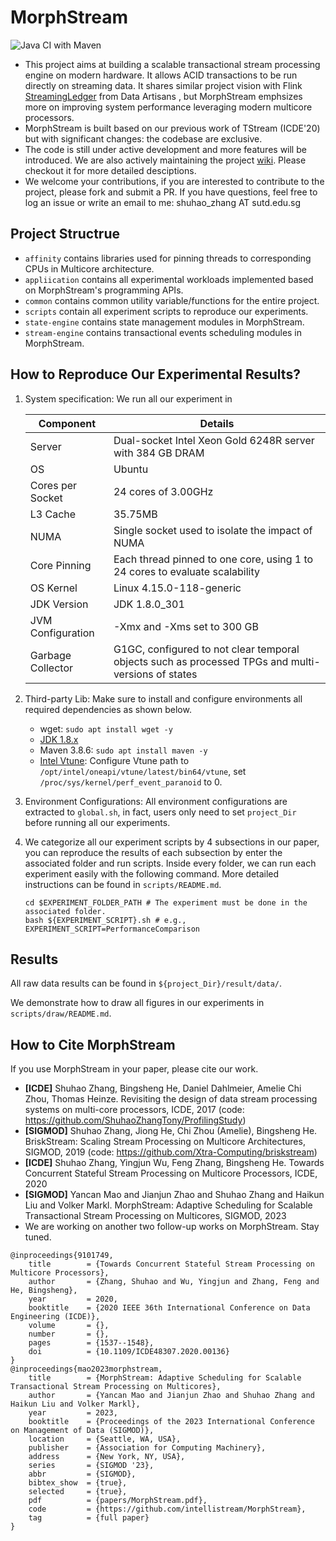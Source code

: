 <meta name="robots" content="noindex">

# MorphStream

![Java CI with Maven](https://github.com/intellistream/MorphStream/workflows/Java%20CI%20with%20Maven/badge.svg?branch=master)

- This project aims at building a scalable transactional stream processing engine on modern hardware. It allows ACID transactions to be run directly on streaming data. It shares similar project vision with Flink [StreamingLedger](https://www.ververica.com/hubfs/Ververica/Docs/%5B2018-08%5D-dA-Streaming-Ledger-whitepaper.pdf) from Data Artisans , but MorphStream emphsizes more on improving system performance leveraging modern multicore processors.
- MorphStream is built based on our previous work of TStream (ICDE'20) but with significant changes: the codebase are exclusive. 
- The code is still under active development and more features will be introduced. We are also actively maintaining the project [wiki](https://github.com/intellistream/MorphStream/wiki). Please checkout it for more detailed desciptions.
- We welcome your contributions, if you are interested to contribute to the project, please fork and submit a PR. If you have questions, feel free to log an issue or write an email to me: shuhao_zhang AT sutd.edu.sg


## Project Structrue

- `affinity` contains libraries used for pinning threads to corresponding CPUs in Multicore architecture.
- `appliication` contains all experimental workloads implemented based on MorphStream's programming APIs.
- `common` contains common utility variable/functions for the entire project.
- `scripts` contain all experiment scripts to reproduce our experiments.
- `state-engine` contains state management modules in MorphStream.
- `stream-engine` contains transactional events scheduling modules in MorphStream.


## How to Reproduce Our Experimental Results?

1. System specification: We run all our experiment in 

   | Component         | Details                                                                                            |
   |-------------------|----------------------------------------------------------------------------------------------------|
   | Server            | Dual-socket Intel Xeon Gold 6248R server with 384 GB DRAM                                          |
   | OS                | Ubuntu                                                                                             |
   | Cores per Socket  | 24 cores of 3.00GHz                                                                                |
   | L3 Cache          | 35.75MB                                                                                            |
   | NUMA              | Single socket used to isolate the impact of NUMA                                                   |
   | Core Pinning      | Each thread pinned to one core, using 1 to 24 cores to evaluate scalability                        |
   | OS Kernel         | Linux 4.15.0-118-generic                                                                           |
   | JDK Version       | JDK 1.8.0_301                                                                                      |
   | JVM Configuration | -Xmx and -Xms set to 300 GB                                                                        |
   | Garbage Collector | G1GC, configured to not clear temporal objects such as processed TPGs and multi-versions of states |

2. Third-party Lib: Make sure to install and configure environments all required dependencies as shown below.
   - wget: ```sudo apt install wget -y```
   - [JDK 1.8.x](https://www.oracle.com/sg/java/technologies/javase/javase8-archive-downloads.html)
   - Maven 3.8.6: ```sudo apt install maven -y```
   - [Intel Vtune](https://www.intel.com/content/www/us/en/developer/tools/oneapi/vtune-profiler.html#gs.ffrana): Configure Vtune path to `/opt/intel/oneapi/vtune/latest/bin64/vtune`, set `/proc/sys/kernel/perf_event_paranoid` to 0.
   
3. Environment Configurations: All environment configurations are extracted to `global.sh`, in fact, users only need to set `project_Dir` before running all our experiments.

4. We categorize all our experiment scripts by 4 subsections in our paper, you can reproduce the results of each subsection by enter the associated folder and run scripts.
Inside every folder, we can run each experiment easily with the following command. More detailed instructions can be found in `scripts/README.md`.
   ```agsl
   cd $EXPERIMENT_FOLDER_PATH # The experiment must be done in the associated folder.
   bash ${EXPERIMENT_SCRIPT}.sh # e.g., EXPERIMENT_SCRIPT=PerformanceComparison
   ```


## Results

All raw data results can be found in `${project_Dir}/result/data/`.

We demonstrate how to draw all figures in our experiments in `scripts/draw/README.md`.


## How to Cite MorphStream

If you use MorphStream in your paper, please cite our work.

* **[ICDE]** Shuhao Zhang, Bingsheng He, Daniel Dahlmeier, Amelie Chi Zhou, Thomas Heinze. Revisiting the design of data stream processing systems on multi-core processors, ICDE, 2017 (code: https://github.com/ShuhaoZhangTony/ProfilingStudy)
* **[SIGMOD]** Shuhao Zhang, Jiong He, Chi Zhou (Amelie), Bingsheng He. BriskStream: Scaling Stream Processing on Multicore Architectures, SIGMOD, 2019 (code: https://github.com/Xtra-Computing/briskstream)
* **[ICDE]** Shuhao Zhang, Yingjun Wu, Feng Zhang, Bingsheng He. Towards Concurrent Stateful Stream Processing on Multicore Processors, ICDE, 2020
* **[SIGMOD]** Yancan Mao and Jianjun Zhao and Shuhao Zhang and Haikun Liu and Volker Markl. MorphStream: Adaptive Scheduling for Scalable Transactional Stream Processing on Multicores, SIGMOD, 2023
* We are working on another two follow-up works on MorphStream. Stay tuned.
```
@inproceedings{9101749,
	title        = {Towards Concurrent Stateful Stream Processing on Multicore Processors},
	author       = {Zhang, Shuhao and Wu, Yingjun and Zhang, Feng and He, Bingsheng},
	year         = 2020,
	booktitle    = {2020 IEEE 36th International Conference on Data Engineering (ICDE)},
	volume       = {},
	number       = {},
	pages        = {1537--1548},
	doi          = {10.1109/ICDE48307.2020.00136}
}
@inproceedings{mao2023morphstream,
	title        = {MorphStream: Adaptive Scheduling for Scalable Transactional Stream Processing on Multicores},
	author       = {Yancan Mao and Jianjun Zhao and Shuhao Zhang and Haikun Liu and Volker Markl},
	year         = 2023,
	booktitle    = {Proceedings of the 2023 International Conference on Management of Data (SIGMOD)},
	location     = {Seattle, WA, USA},
	publisher    = {Association for Computing Machinery},
	address      = {New York, NY, USA},
	series       = {SIGMOD '23},
	abbr         = {SIGMOD},
	bibtex_show  = {true},
	selected     = {true},
	pdf          = {papers/MorphStream.pdf},
	code         = {https://github.com/intellistream/MorphStream},
	tag          = {full paper}
}
```
